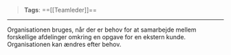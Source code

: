>**Tags**: ==[[Teamleder]]== ​
___

Organisationen bruges, når der er behov for at samarbejde mellem forskellige afdelinger omkring en opgave for en ekstern kunde. Organisationen kan ændres efter behov.​